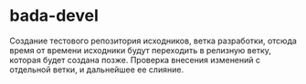# bada-devel
Создание тестового репозитория исходников, ветка разработки, отсюда время от времени исходники  будут переходить в релизную ветку, которая будет создана позже.
Проверка внесения изменений с отдельной ветки, и дальнейшее ее слияние.

